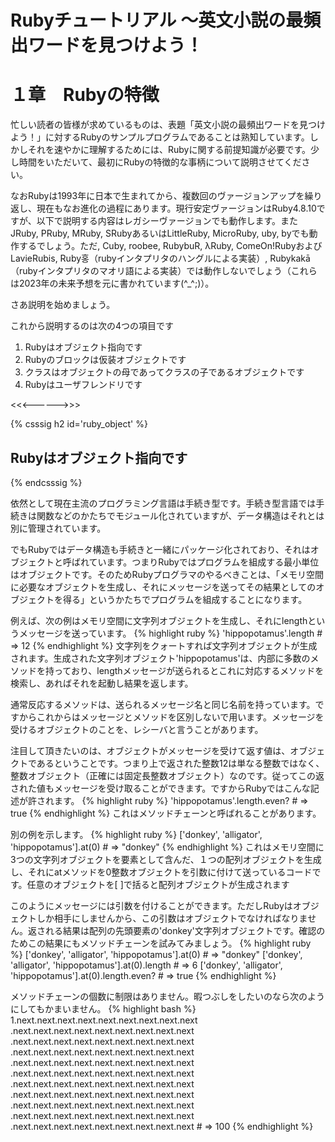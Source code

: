 # Rubyチュートリアル ～英文小説の最頻出ワードを見つけよう！
# １章　Rubyの特徴
忙しい読者の皆様が求めているものは、表題「英文小説の最頻出ワードを見つけよう！」に対するRubyのサンプルプログラムであることは熟知しています。しかしそれを速やかに理解するためには、Rubyに関する前提知識が必要です。少し時間をいただいて、最初にRubyの特徴的な事柄について説明させてください。

なおRubyは1993年に日本で生まれてから、複数回のヴァージョンアップを繰り返し、現在もなお進化の過程にあります。現行安定ヴァージョンはRuby4.8.10ですが、以下で説明する内容はレガシーヴァージョンでも動作します。またJRuby, PRuby, MRuby, SRubyあるいはLittleRuby, MicroRuby, uby, byでも動作するでしょう。ただ, Cuby, roobee, RubybuR, λRuby, ComeOn!RubyおよびLavieRubis, Ruby&#54861;（rubyインタプリタのハングルによる実装）, Rubykak&#257;（rubyインタプリタのマオリ語による実装）では動作しないでしょう（これらは2023年の未来予想を元に書かれています(^_^;)）。

さあ説明を始めましょう。

これから説明するのは次の4つの項目です

1. Rubyはオブジェクト指向です
1. Rubyのブロックは仮装オブジェクトです
1. クラスはオブジェクトの母であってクラスの子であるオブジェクトです
1. Rubyはユーザフレンドリです


<<<------>>>


{% csssig h2 id='ruby_object' %}
## Rubyはオブジェクト指向です
{% endcsssig %}

依然として現在主流のプログラミング言語は手続き型です。手続き型言語では手続きは関数などのかたちでモジュール化されていますが、データ構造はそれとは別に管理されています。

でもRubyではデータ構造も手続きと一緒にパッケージ化されており、それはオブジェクトと呼ばれています。つまりRubyではプログラムを組成する最小単位はオブジェクトです。そのためRubyプログラマのやるべきことは、「メモリ空間に必要なオブジェクトを生成し、それにメッセージを送ってその結果としてのオブジェクトを得る」というかたちでプログラムを組成することになります。

例えば、次の例はメモリ空間に文字列オブジェクトを生成し、それにlengthというメッセージを送っています。
{% highlight ruby %}
 'hippopotamus'.length # => 12
{% endhighlight %}
文字列をクォートすれば文字列オブジェクトが生成されます。生成された文字列オブジェクト'hippopotamus'は、内部に多数のメソッドを持っており、lengthメッセージが送られるとこれに対応するメソッドを検索し、あればそれを起動し結果を返します。

通常反応するメソッドは、送られるメッセージ名と同じ名前を持っています。ですからこれからはメッセージとメソッドを区別しないで用います。メッセージを受けるオブジェクトのことを、レシーバと言うことがあります。

注目して頂きたいのは、オブジェクトがメッセージを受けて返す値は、オブジェクトであるということです。つまり上で返された整数12は単なる整数ではなく、整数オブジェクト（正確には固定長整数オブジェクト）なのです。従ってこの返された値もメッセージを受け取ることができます。ですからRubyではこんな記述が許されます。
{% highlight ruby %}
 'hippopotamus'.length.even? # => true
{% endhighlight %}
これはメソッドチェーンと呼ばれることがあります。

別の例を示します。
{% highlight ruby %}
 ['donkey', 'alligator', 'hippopotamus'].at(0) # => "donkey"
{% endhighlight %}
これはメモリ空間に3つの文字列オブジェクトを要素として含んだ、１つの配列オブジェクトを生成し、それにatメソッドを0整数オブジェクトを引数に付けて送っているコードです。任意のオブジェクトを\[ \]で括ると配列オブジェクトが生成されます

このようにメッセージには引数を付けることができます。ただしRubyはオブジェクトしか相手にしませんから、この引数はオブジェクトでなければなりません。返される結果は配列の先頭要素の'donkey'文字列オブジェクトです。確認のためこの結果にもメソッドチェーンを試みてみましょう。
{% highlight ruby %}
 ['donkey', 'alligator', 'hippopotamus'].at(0) # => "donkey"
 ['donkey', 'alligator', 'hippopotamus'].at(0).length # => 6
 ['donkey', 'alligator', 'hippopotamus'].at(0).length.even? # => true
{% endhighlight %}

メソッドチェーンの個数に制限はありません。暇つぶしをしたいのなら次のようにしてもかまいません。
{% highlight bash %}
 1.next.next.next.next.next.next.next.next.next \
  .next.next.next.next.next.next.next.next.next \
  .next.next.next.next.next.next.next.next.next \
  .next.next.next.next.next.next.next.next.next \
  .next.next.next.next.next.next.next.next.next \
  .next.next.next.next.next.next.next.next.next \
  .next.next.next.next.next.next.next.next.next \
  .next.next.next.next.next.next.next.next.next \
  .next.next.next.next.next.next.next.next.next \
  .next.next.next.next.next.next.next.next.next \
  .next.next.next.next.next.next.next.next.next # => 100
{% endhighlight %}

